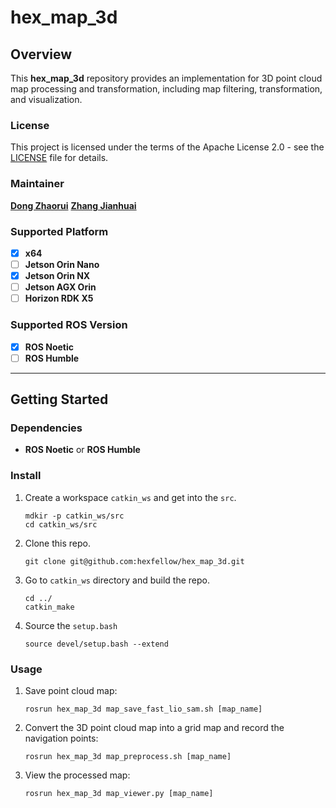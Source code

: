# **hex_map_3d**

## **Overview**

This **hex_map_3d** repository provides an implementation for 3D point cloud map processing and transformation, including map filtering, transformation, and visualization.

### **License**

This project is licensed under the terms of the Apache License 2.0 - see the [LICENSE](LICENSE) file for details.

### **Maintainer**

**[Dong Zhaorui](https://github.com/IBNBlank)**
**[Zhang Jianhuai](https://github.com/aalicecc)**

### **Supported Platform**

- [x] **x64**
- [ ] **Jetson Orin Nano**
- [x] **Jetson Orin NX**
- [ ] **Jetson AGX Orin**
- [ ] **Horizon RDK X5**

### **Supported ROS Version**

- [x] **ROS Noetic**
- [ ] **ROS Humble**

---

## **Getting Started**

### **Dependencies**

- **ROS Noetic** or **ROS Humble**

### **Install**

1. Create a workspace `catkin_ws` and get into the `src`.

   ```shell
   mdkir -p catkin_ws/src
   cd catkin_ws/src
   ```

2. Clone this repo.

   ```shell
   git clone git@github.com:hexfellow/hex_map_3d.git
   ```

3. Go to `catkin_ws` directory and build the repo.

   ```shell
   cd ../
   catkin_make
   ```

4. Source the `setup.bash`

   ```shell
   source devel/setup.bash --extend
   ```

### **Usage**

1. Save point cloud map:

   ```shell
   rosrun hex_map_3d map_save_fast_lio_sam.sh [map_name]
   ```

2. Convert the 3D point cloud map into a grid map and record the navigation points:

   ```shell
   rosrun hex_map_3d map_preprocess.sh [map_name]
   ```

3. View the processed map:

   ```shell
   rosrun hex_map_3d map_viewer.py [map_name]
   ```
